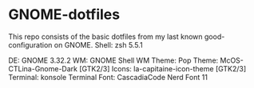 # GNOME-dotfiles

This repo consists of the basic dotfiles from my last known good-configuration on GNOME.
Shell: zsh 5.5.1 
  
 DE: GNOME 3.32.2 
 WM: GNOME Shell 
 WM Theme: Pop 
 Theme: McOS-CTLina-Gnome-Dark [GTK2/3] 
 Icons: la-capitaine-icon-theme [GTK2/3] 
 Terminal: konsole 
 Terminal Font: CascadiaCode Nerd Font 11 
